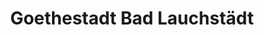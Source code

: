 ---
title: Goethestadt Bad Lauchstädt
url: /goethestadt-bad-lauchstaedt/
latitude: 51.388
longitude: 11.859
---